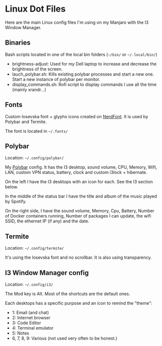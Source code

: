 # Linux Dot Files

Here are the main Linux config files I'm using on my Manjaro with the I3 Window Manager.

## Binaries

Bash scripts located in one of the local bin folders (`~/bin/` or `~/.local/bin/`)

- brightness-adjust: Used for my Dell laptop to increase and decrease the brightness of the screen.
- lauch_polybar.sh: Kills existing polybar processes and start a new one. Start a new instance of polybar per monitor.
- display_commands.sh: Rofi script to display commands I use all the time (mainly xrandr...)


## Fonts

Custom Iosevska font + glyphs icons created on [NerdFont](https://www.nerdfonts.com/). It is used by Polybar and Termite.

The font is located in `~/.fonts/`


## Polybar

Location: `~/.config/polybar/`

My [Polybar](https://polybar.github.io/) config. It has the I3 desktop, sound volume, CPU, Memory, Wifi, LAN, custom VPN status, battery, clock and custom i3lock + hibernate.

On the left I have the I3 desktops with an icon for each. See the I3 section below.

In the middle of the status bar I have the title and album of the music played by Spotify.

On the right side, I have the sound volume, Memory, Cpu, Battery, Number of Docker containers running, Number of packages I can update, the wifi SSID, the ethernet IP (if any) and the date.


## Termite

Location: `~/.config/termite/`

It's using the Iosevska font and no scrollbar. It is also using transparency.


## I3 Window Manager config

Location: `~/.config/i3/`

The Mod key is Alt.
Most of the shortcuts are the default ones.

Each desktops has a specific purpose and an icon to remind the "theme":

- 1: Email (and chat)
- 2: Internet browser
- 3: Code Editor
- 4: Terminal emulator
- 5: Notes
- 6, 7, 8, 9: Various (not used very often to be honest.)


